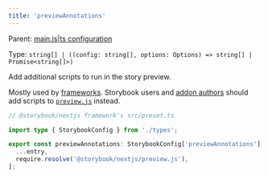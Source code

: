 ```yaml
---
title: 'previewAnnotations'
---
```


Parent: [main.js|ts configuration](./main-config.md)

Type: `string[] | ((config: string[], options: Options) => string[] | Promise<string[]>)`

Add additional scripts to run in the story preview.

<Callout variant="info" icon="💡">

Mostly used by [frameworks](../contribute/framework.md#previewjs-example). Storybook users and [addon authors](../addons/writing-presets.md) should add scripts to [`preview.js`](../configure/index.md#configure-story-rendering) instead.

</Callout>

```ts
// @storybook/nextjs framework's src/preset.ts

import type { StorybookConfig } from './types';

export const previewAnnotations: StorybookConfig['previewAnnotations'] = (entry = []) => [
  ...entry,
  require.resolve('@storybook/nextjs/preview.js'),
];
```
